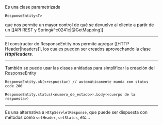 Es una clase parametrizada 
```
ResponseEntity<T>
```
que nos permite un mayor control de qué se devuelve al cliente a partir de un [[API REST y Spring#^c0241c|@GetMapping]] 
***
El constructor de ResponseEntity nos permite agregar [[HTTP Header|headers]], los cuales pueden ser creados aprovechando la clase ***HttpHeaders***.
***
También se puede usar las clases anidadas para simplificar la creación del ResponseEntity
```
ResponseEntity.ok(<respuesta>) // automáticamente manda con status code 200
```

```
ResponseEntity.status(<numero_de_estado>).body(<cuerpo de la respuesta>)
```
***
Es una alternativa a `HttpServletResponse`, que puede ser dispuesta con métodos como `setHeader`, `setStatus`, etc...